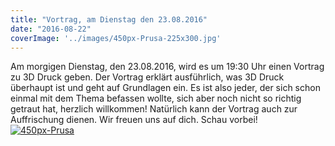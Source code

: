 ```yaml
---
title: "Vortrag, am Dienstag den 23.08.2016"
date: "2016-08-22"
coverImage: '../images/450px-Prusa-225x300.jpg'
---
```


Am morgigen Dienstag, den 23.08.2016, wird es um 19:30 Uhr einen Vortrag zu 3D Druck geben. Der Vortrag erklärt ausführlich, was 3D Druck überhaupt ist und geht auf Grundlagen ein. Es ist also jeder, der sich schon einmal mit dem Thema befassen wollte, sich aber noch nicht so richtig getraut hat, herzlich willkommen! Natürlich kann der Vortrag auch zur Auffrischung dienen. Wir freuen uns auf dich. Schau vorbei!   [![450px-Prusa](../images/450px-Prusa-225x300.jpg)](https://hackzogtum-coburg.de/wp-content/uploads/2016/08/450px-Prusa.jpg)

